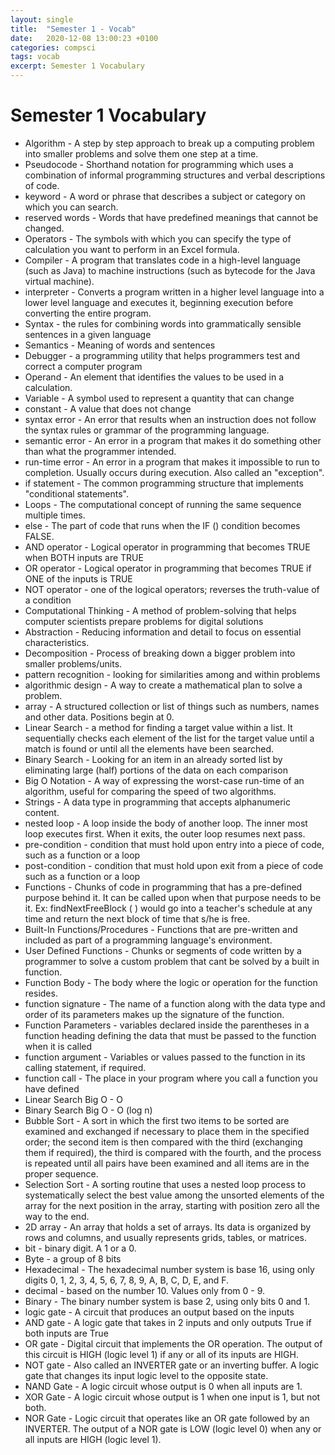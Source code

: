 ```yaml
---
layout: single
title:  "Semester 1 - Vocab"
date:   2020-12-08 13:00:23 +0100
categories: compsci
tags: vocab
excerpt: Semester 1 Vocabulary
---
```


# Semester 1 Vocabulary

 * Algorithm - A step by step approach to break up a computing problem into smaller problems and solve them one step at a time.
 * Pseudocode - Shorthand notation for programming which uses a combination of informal programming structures and verbal descriptions of code.
 * keyword - A word or phrase that describes a subject or category on which you can search.
 * reserved words - Words that have predefined meanings that cannot be changed.
 * Operators - The symbols with which you can specify the type of calculation you want to perform in an Excel formula.
 * Compiler - A program that translates code in a high-level language (such as Java) to machine instructions (such as bytecode for the Java virtual machine).
 * interpreter - Converts a program written in a higher level language into a lower level language and executes it, beginning execution before converting the entire program.
 * Syntax - the rules for combining words into grammatically sensible sentences in a given language
 * Semantics - Meaning of words and sentences
 * Debugger - a programming utility that helps programmers test and correct a computer program
 * Operand - An element that identifies the values to be used in a calculation.
 * Variable - A symbol used to represent a quantity that can change
 * constant - A value that does not change
 * syntax error - An error that results when an instruction does not follow the syntax rules or grammar of the programming language.
 * semantic error - An error in a program that makes it do something other than what the programmer intended.
 * run-time error - An error in a program that makes it impossible to run to completion. Usually occurs during execution. Also called an "exception".
 * if statement - The common programming structure that implements "conditional statements".
 * Loops - The computational concept of running the same sequence multiple times.
 * else - The part of code that runs when the IF () condition becomes FALSE.
 * AND operator - Logical operator in programming that becomes TRUE when BOTH inputs are TRUE
 * OR operator - Logical operator in programming that becomes TRUE if ONE of the inputs is TRUE
 * NOT operator - one of the logical operators; reverses the truth-value of a condition
 * Computational Thinking - A method of problem-solving that helps computer scientists prepare problems for digital solutions
 * Abstraction - Reducing information and detail to focus on essential characteristics.
 * Decomposition - Process of breaking down a bigger problem into smaller problems/units.
 * pattern recognition - looking for similarities among and within problems
 * algorithmic design - A way to create a mathematical plan to solve a problem.
 * array - A structured collection or list of things such as numbers, names and other data. Positions begin at 0.
 * Linear Search - a method for finding a target value within a list. It sequentially checks each element of the list for the target value until a match is found or until all the elements have been searched.
 * Binary Search - Looking for an item in an already sorted list by eliminating large (half) portions of the data on each comparison
 * Big O Notation - A way of expressing the worst-case run-time of an algorithm, useful for comparing the speed of two algorithms.
 * Strings - A data type in programming that accepts alphanumeric content.
 * nested loop - A loop inside the body of another loop. The inner most loop executes first. When it exits, the outer loop resumes next pass.
 * pre-condition - condition that must hold upon entry into a piece of code, such as a function or a loop
 * post-condition - condition that must hold upon exit from a piece of code such as a function or a loop
 * Functions - Chunks of code in programming that has a pre-defined purpose behind it. It can be called upon when that purpose needs to be it. Ex: findNextFreeBlock ( ) would go into a teacher's schedule at any time and return the next block of time that s/he is free.
 * Built-In Functions/Procedures - Functions that are pre-written and included as part of a programming language's environment.
 * User Defined Functions - Chunks or segments of code written by a programmer to solve a custom problem that cant be solved by a built in function.
 * Function Body - The body where the logic or operation for the function resides.
 * function signature - The name of a function along with the data type and order of its parameters makes up the signature of the function.
 * Function Parameters - variables declared inside the parentheses in a function heading defining the data that must be passed to the function when it is called
 * function argument - Variables or values passed to the function in its calling statement, if required.
 * function call - The place in your program where you call a function you have defined
 * Linear Search Big O - O
 * Binary Search Big O - O (log n)
 * Bubble Sort - A sort in which the first two items to be sorted are examined and exchanged if necessary to place them in the specified order; the second item is then compared with the third (exchanging them if required), the third is compared with the fourth, and the process is repeated until all pairs have been examined and all items are in the proper sequence.
 * Selection Sort - A sorting routine that uses a nested loop process to systematically select the best value among the unsorted elements of the array for the next position in the array, starting with position zero all the way to the end.
 * 2D array - An array that holds a set of arrays. Its data is organized by rows and columns, and usually represents grids, tables, or matrices.
 * bit - binary digit. A 1 or a 0.
 * Byte - a group of 8 bits
 * Hexadecimal - The hexadecimal number system is base 16, using only digits 0, 1, 2, 3, 4, 5, 6, 7, 8, 9, A, B, C, D, E, and F.
 * decimal - based on the number 10. Values only from 0 - 9.
 * Binary - The binary number system is base 2, using only bits 0 and 1.
 * logic gate - A circuit that produces an output based on the inputs
 * AND gate - A logic gate that takes in 2 inputs and only outputs True if both inputs are True
 * OR gate - Digital circuit that implements the OR operation. The output of this circuit is HIGH (logic level 1) if any or all of its inputs are HIGH.
 * NOT gate - Also called an INVERTER gate or an inverting buffer. A logic gate that changes its input logic level to the opposite state.
 * NAND Gate - A logic circuit whose output is 0 when all inputs are 1.
 * XOR Gate - A logic circuit whose output is 1 when one input is 1, but not both.
 * NOR Gate - Logic circuit that operates like an OR gate followed by an INVERTER. The output of a NOR gate is LOW (logic level 0) when any or all inputs are HIGH (logic level 1).